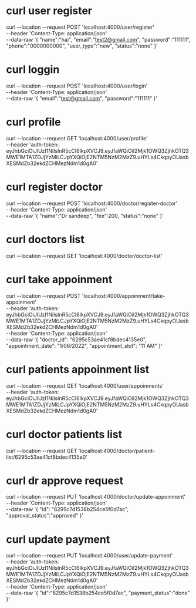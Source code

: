 # curl user register

curl --location --request POST 'localhost:4000/user/register' \
--header 'Content-Type: application/json' \
--data-raw '{
    "name":"hai",
    "email":"test2@gmail.com",
    "password":"111111",
    "phone":"0000000000",
    "user_type":"new",
    "status":"none"
}'

# curl loggin

curl --location --request POST 'localhost:4000/user/login' \
--header 'Content-Type: application/json' \
--data-raw '{
    "email":"test@gmail.com",
    "password":"111111"
}'

# curl profile

curl --location --request GET 'localhost:4000/user/profile' \
--header 'auth-token: eyJhbGciOiJIUzI1NiIsInR5cCI6IkpXVCJ9.eyJfaWQiOiI2Mjk1OWQ3ZjhkOTQ3MWE1MTA1ZDJjYzMiLCJpYXQiOjE2NTM5NzM2MzZ9.uHYLs4CkqpyOUasbXESMdZb32ekdZCHMezNdm1d0gA0'

# curl register doctor

curl --location --request POST 'localhost:4000/doctor/register-doctor' \
--header 'Content-Type: application/json' \
--data-raw '{
    "name":"Dr sandeep",
    "fee":200,
    "status":"none"
}'

# curl doctors list 

curl --location --request GET 'localhost:4000/doctor/doctor-list'

# curl take appoinment

curl --location --request POST 'localhost:4000/appoinment/take-appoinment' \
--header 'auth-token: eyJhbGciOiJIUzI1NiIsInR5cCI6IkpXVCJ9.eyJfaWQiOiI2Mjk1OWQ3ZjhkOTQ3MWE1MTA1ZDJjYzMiLCJpYXQiOjE2NTM5NzM2MzZ9.uHYLs4CkqpyOUasbXESMdZb32ekdZCHMezNdm1d0gA0' \
--header 'Content-Type: application/json' \
--data-raw '{
    "doctor_id": "6295c53ae41cf8bdec4135e0",
    "appointment_date": "1/06/2022",
    "appointment_slot": "11 AM"
}'

# curl patients appoinment list

curl --location --request GET 'localhost:4000/user/appoinments' \
--header 'auth-token: eyJhbGciOiJIUzI1NiIsInR5cCI6IkpXVCJ9.eyJfaWQiOiI2Mjk1OWQ3ZjhkOTQ3MWE1MTA1ZDJjYzMiLCJpYXQiOjE2NTM5NzM2MzZ9.uHYLs4CkqpyOUasbXESMdZb32ekdZCHMezNdm1d0gA0'

# curl doctor patients list

curl --location --request GET 'localhost:4000/doctor/patient-list/6295c53ae41cf8bdec4135e0'

# curl dr approve request

curl --location --request PUT 'localhost:4000/doctor/update-appoinment' \
--header 'Content-Type: application/json' \
--data-raw '{
    "id": "6295c7d1538b254ce5f0d7ac",
    "approval_status":"approved"
}'


# curl update payment

curl --location --request PUT 'localhost:4000/user/update-payment' \
--header 'auth-token: eyJhbGciOiJIUzI1NiIsInR5cCI6IkpXVCJ9.eyJfaWQiOiI2Mjk1OWQ3ZjhkOTQ3MWE1MTA1ZDJjYzMiLCJpYXQiOjE2NTM5NzM2MzZ9.uHYLs4CkqpyOUasbXESMdZb32ekdZCHMezNdm1d0gA0' \
--header 'Content-Type: application/json' \
--data-raw '{
    "id":"6295c7d1538b254ce5f0d7ac",
    "payment_status":"done"
}'
